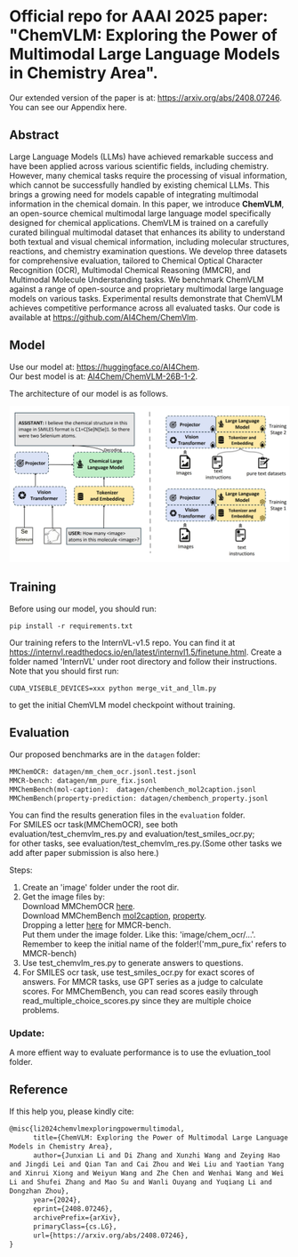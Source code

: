 # Official repo for AAAI 2025 paper: "ChemVLM: Exploring the Power of Multimodal Large Language Models in Chemistry Area".  
Our extended version of the paper is at: https://arxiv.org/abs/2408.07246. You can see our Appendix here.

## Abstract

Large Language Models (LLMs) have achieved remarkable success and have been applied across various scientific fields, including chemistry. However, many chemical tasks require the processing of visual information, which cannot be successfully handled by existing chemical LLMs. This brings a growing need for models capable of integrating multimodal information in the chemical domain. In this paper, we introduce **ChemVLM**, an open-source chemical multimodal large language model specifically designed for chemical applications. ChemVLM is trained on a carefully curated bilingual multimodal dataset that enhances its ability to understand both textual and visual chemical information, including molecular structures, reactions, and chemistry examination questions. We develop three datasets for comprehensive evaluation, tailored to Chemical Optical Character Recognition (OCR), Multimodal Chemical Reasoning (MMCR), and Multimodal Molecule Understanding tasks. We benchmark ChemVLM against a range of open-source and proprietary multimodal large language models on various tasks. Experimental results demonstrate that ChemVLM achieves competitive performance across all evaluated tasks. Our code is available at https://github.com/AI4Chem/ChemVlm.

## Model

Use our model at: https://huggingface.co/AI4Chem.    
Our best model is at: [AI4Chem/ChemVLM-26B-1-2](https://huggingface.co/AI4Chem/ChemVLM-26B-1-2).  

The architecture of our model is as follows.

![ChemVLM](./imgs/ChemVLM.jpg)

## Training

Before using our model, you should run:  
```
pip install -r requirements.txt  
```


Our training refers to the InternVL-v1.5 repo. You can find it at https://internvl.readthedocs.io/en/latest/internvl1.5/finetune.html. Create a folder named 'InternVL' under root directory and follow their instructions. Note that you should first run:  
```
CUDA_VISEBLE_DEVICES=xxx python merge_vit_and_llm.py
```
to get the initial ChemVLM model checkpoint without training.  

## Evaluation  
Our proposed benchmarks are in the ```datagen``` folder:  
```
MMChemOCR: datagen/mm_chem_ocr.jsonl.test.jsonl
MMCR-bench: datagen/mm_pure_fix.jsonl
MMChemBench(mol-caption):  datagen/chembench_mol2caption.jsonl
MMChemBench(property-prediction: datagen/chembench_property.jsonl 
```
You can find the results generation files in the ```evaluation``` folder.  
For SMILES ocr task(MMChemOCR), see both evaluation/test_chemvlm_res.py and evaluation/test_smiles_ocr.py;    
for other tasks, see evaluation/test_chemvlm_res.py.(Some other tasks we add after paper submission is also here.)

Steps:  
1. Create an 'image' folder under the root dir. 
2. Get the image files by:  
Download MMChemOCR <a href='https://drive.google.com/file/d/12KT8rEp16tC43KTbnX9cmX_O4cSmSzYQ/view?usp=sharing'>here</a>.  
Download MMChemBench <a href='https://drive.google.com/file/d/1Kw-T5ltPL7ewEYlf7XhI-Zuwah-sqvil/view?usp=sharing'>mol2caption</a>, <a href='https://drive.google.com/file/d/1yQl26RMQON3ArvxUN1euKIrl1FH8PqH3/view?usp=sharing'>property</a>.  
Dropping a letter <a href='mailto:zhoudongzhan@pjlab.org.cn'>here</a> for MMCR-bench.   
Put them under the image folder. Like this: 'image/chem_ocr/...'. Remember to keep the initial name of the folder!('mm_pure_fix' refers to MMCR-bench)   
4. Use test_chemvlm_res.py to generate answers to questions.  
5. For SMILES ocr task, use test_smiles_ocr.py for exact scores of answers. For MMCR tasks, use GPT series as a judge to calculate scores. For MMChemBench, you can read scores easily through read_multiple_choice_scores.py since they are multiple choice problems.

### Update:  
A more effient way to evaluate performance is to use the evluation_tool folder.  

## Reference  
If this help you, please kindly cite:

```
@misc{li2024chemvlmexploringpowermultimodal,
      title={ChemVLM: Exploring the Power of Multimodal Large Language Models in Chemistry Area}, 
      author={Junxian Li and Di Zhang and Xunzhi Wang and Zeying Hao and Jingdi Lei and Qian Tan and Cai Zhou and Wei Liu and Yaotian Yang and Xinrui Xiong and Weiyun Wang and Zhe Chen and Wenhai Wang and Wei Li and Shufei Zhang and Mao Su and Wanli Ouyang and Yuqiang Li and Dongzhan Zhou},
      year={2024},
      eprint={2408.07246},
      archivePrefix={arXiv},
      primaryClass={cs.LG},
      url={https://arxiv.org/abs/2408.07246}, 
}

```
